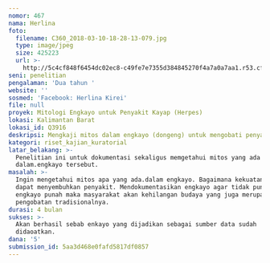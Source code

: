 ```yaml
---
nomor: 467
nama: Herlina
foto:
  filename: C360_2018-03-10-18-28-13-079.jpg
  type: image/jpeg
  size: 425223
  url: >-
    http://5c4cf848f6454dc02ec8-c49fe7e7355d384845270f4a7a0a7aa1.r53.cf2.rackcdn.com/09e0f248-0f20-46c9-8878-e1b72a329854/C360_2018-03-10-18-28-13-079.jpg
seni: penelitian
pengalaman: 'Dua tahun '
website: ''
sosmed: 'Facebook: Herlina Kirei'
file: null
proyek: Mitologi Engkayo untuk Penyakit Kayap (Herpes)
lokasi: Kalimantan Barat
lokasi_id: Q3916
deskripsi: Mengkaji mitos dalam engkayo (dongeng) untuk mengobati penyakit kayap (herpes)
kategori: riset_kajian_kuratorial
latar_belakang: >-
  Penelitian ini untuk dokumentasi sekaligus memgetahui mitos yang ada
  dalam.engkayo tersebut. 
masalah: >-
  Ingin mengetahui mitos apa yang ada.dalam engkayo. Bagaimana kekuatan engkayo
  dapat menyembuhkan penyakit. Mendokumentasikan engkayo agar tidak punah. Jika
  engkayo punah maka masyarakat akan kehilangan budaya yang juga merupakan media
  pengobatan tradisionalnya. 
durasi: 4 bulan
sukses: >-
  Akan berhasil sebab enkayo yang dijadikan sebagai sumber data sudah
  didaoatkan. 
dana: '5'
submission_id: 5aa3d468e0fafd5817df0857
---
```

